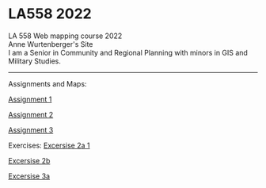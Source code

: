 # LA558 2022
LA 558 Web mapping course 2022  
Anne Wurtenberger's Site  
I am a Senior in Community and Regional Planning with minors in GIS and Military Studies.  


-------------------------------------------------------------------------------------------
Assignments and Maps:

<a href="https://acwurt.github.io/LA558_2022/web/A1">Assignment 1</a>
 
<a href="https://acwurt.github.io/LA558_2022/web/A2">Assignment 2</a>
 
<a href="https://acwurt.github.io/LA558_2022/web/A3">Assignment 3</a>
 
Exercises:
<a href="https://acwurt.github.io/LA558_2022/web/ex2a">Excersise 2a 1</a>
 
<a href="https://acwurt.github.io/LA558_2022/web/ex2b">Excersise 2b</a>
 
<a href="https://acwurt.github.io/LA558_2022/web/ex3a">Excersise 3a</a>
